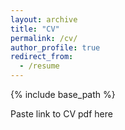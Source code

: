 ```yaml
---
layout: archive
title: "CV"
permalink: /cv/
author_profile: true
redirect_from:
  - /resume
---
```


{% include base_path %}


Paste link to CV pdf here  


